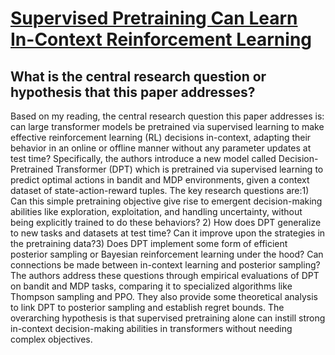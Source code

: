 # [Supervised Pretraining Can Learn In-Context Reinforcement Learning](https://arxiv.org/abs/2306.14892)

## What is the central research question or hypothesis that this paper addresses?

Based on my reading, the central research question this paper addresses is: can large transformer models be pretrained via supervised learning to make effective reinforcement learning (RL) decisions in-context, adapting their behavior in an online or offline manner without any parameter updates at test time? Specifically, the authors introduce a new model called Decision-Pretrained Transformer (DPT) which is pretrained via supervised learning to predict optimal actions in bandit and MDP environments, given a context dataset of state-action-reward tuples. The key research questions are:1) Can this simple pretraining objective give rise to emergent decision-making abilities like exploration, exploitation, and handling uncertainty, without being explicitly trained to do these behaviors? 2) How does DPT generalize to new tasks and datasets at test time? Can it improve upon the strategies in the pretraining data?3) Does DPT implement some form of efficient posterior sampling or Bayesian reinforcement learning under the hood? Can connections be made between in-context learning and posterior sampling?The authors address these questions through empirical evaluations of DPT on bandit and MDP tasks, comparing it to specialized algorithms like Thompson sampling and PPO. They also provide some theoretical analysis to link DPT to posterior sampling and establish regret bounds. The overarching hypothesis is that supervised pretraining alone can instill strong in-context decision-making abilities in transformers without needing complex objectives.
